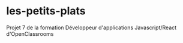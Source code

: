 # les-petits-plats
Projet 7 de la formation Développeur d'applications Javascript/React d'OpenClassrooms
